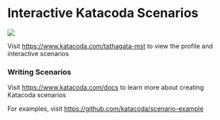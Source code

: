 # Interactive Katacoda Scenarios

[![](http://shields.katacoda.com/katacoda/tathagata-mst/count.svg)](https://www.katacoda.com/tathagata-mst "Get your profile on Katacoda.com")

Visit https://www.katacoda.com/tathagata-mst to view the profile and interactive scenarios

### Writing Scenarios
Visit https://www.katacoda.com/docs to learn more about creating Katacoda scenarios

For examples, visit https://github.com/katacoda/scenario-example
